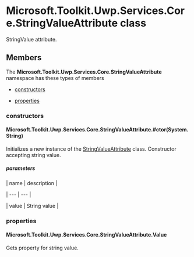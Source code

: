 
# Microsoft.Toolkit.Uwp.Services.Core.StringValueAttribute class

StringValue attribute.

## Members

The **Microsoft.Toolkit.Uwp.Services.Core.StringValueAttribute** namespace has these types of members

* [constructors](#constructors)

* [properties](#properties)

### constructors

#### Microsoft.Toolkit.Uwp.Services.Core.StringValueAttribute.#ctor(System.String)

Initializes a new instance of the [StringValueAttribute](T_Microsoft_Toolkit_Uwp_Services_Core_StringValueAttribute) class.            Constructor accepting string value.

##### parameters




| name | description |

| --- | --- |

| value | String value |

### properties

#### Microsoft.Toolkit.Uwp.Services.Core.StringValueAttribute.Value

Gets property for string value.

